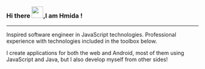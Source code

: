 ### Hi there <img src="https://raw.githubusercontent.com/MartinHeinz/MartinHeinz/master/wave.gif" width="30px">,I am Hmida !

<hr></hr>



Inspired software engineer in JavaScript technologies. Professional experience with technologies included in the toolbox below.

I create applications for both the web and Android, most of them using JavaScript and Java, but I also develop myself from other sides!


<!--
**Hmida71/Hmida71** is a ✨ _special_ ✨ repository because its `README.md` (this file) appears on your GitHub profile.

Here are some ideas to get you started:

- 🔭 I’m currently working on ...
- 🌱 I’m currently learning ...
- 👯 I’m looking to collaborate on ...
- 🤔 I’m looking for help with ...
- 💬 Ask me about ...
- 📫 How to reach me: ...
- 😄 Pronouns: ...
- ⚡ Fun fact: ...
-->
